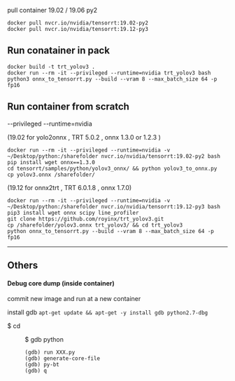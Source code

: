 pull container 19.02 / 19.06   py2 
 
``` shell
docker pull nvcr.io/nvidia/tensorrt:19.02-py2
docker pull nvcr.io/nvidia/tensorrt:19.12-py3
```

## Run conatainer in pack
```shell
docker build -t trt_yolov3 .
docker run --rm -it --privileged --runtime=nvidia trt_yolov3 bash
python3 onnx_to_tensorrt.py --build --vram 8 --max_batch_size 64 -p fp16
```


## Run container from scratch

--privileged --runtime=nvidia 

(19.02 for yolo2onnx , TRT 5.0.2 ,  onnx 1.3.0 or 1.2.3 )
```shell
docker run --rm -it --privileged --runtime=nvidia -v ~/Desktop/python:/sharefolder nvcr.io/nvidia/tensorrt:19.02-py2 bash
pip install wget onnx==1.3.0 
cd tensorrt/samples/python/yolov3_onnx/ && python yolov3_to_onnx.py
cp yolov3.onnx /sharefolder/
```

(19.12 for onnx2trt , TRT 6.0.1.8 , onnx 1.7.0)
```shell
docker run --rm -it --privileged --runtime=nvidia -v ~/Desktop/python:/sharefolder nvcr.io/nvidia/tensorrt:19.12-py3 bash
pip3 install wget onnx scipy line_profiler
git clone https://github.com/royinx/trt_yolov3.git
cp /sharefolder/yolov3.onnx trt_yolov3/ && cd trt_yolov3
python onnx_to_tensorrt.py --build --vram 8 --max_batch_size 64 -p fp16
```

-------------------------------------------------


## Others 

#### Debug core dump (inside container)

commit new image and run at a new container 

install gdb  `apt-get update && apt-get -y install gdb python2.7-dbg`


$ cd <DIR>
$ gdb python

```
(gdb) run XXX.py
(gdb) generate-core-file
(gdb) py-bt
(gdb) q
```
